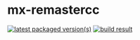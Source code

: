 # mx-remastercc

[![latest packaged version(s)](https://repology.org/badge/latest-versions/mx-remastercc.svg)](https://repology.org/project/mx-remastercc/versions)
[![build result](https://build.opensuse.org/projects/home:mx-packaging/packages/mx-remastercc/badge.svg?type=default)](https://software.opensuse.org//download.html?project=home%3Amx-packaging&package=mx-remastercc)
